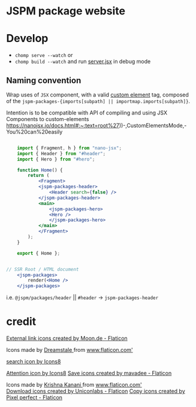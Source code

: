 # JSPM package website

# Develop
- `chomp serve --watch` or
- `chomp build --watch` and run [server.jsx](./server.jsx) in debug mode 

## Naming convention

Wrap uses of `JSX` component, with a valid [custom element](https://html.spec.whatwg.org/multipage/custom-elements.html#valid-custom-element-name) tag, composed of the `jspm-packages-{imports[subpath] || importmap.imports[subpath]}`.

Intention is to be compatible with API of compiling and using JSX Components to custom-elements
https://nanojsx.io/docs.html#:~:text=root%27))-,CustomElementsMode,-You%20can%20easily

```jsx

    import { Fragment, h } from "nano-jsx";
    import { Header } from "#header";
    import { Hero } from "#hero";

    function Home() {
        return (
            <Fragment>
            <jspm-packages-header>
                <Header search={false} />
            </jspm-packages-header>
            <main>
                <jspm-packages-hero>
                <Hero />
                </jspm-packages-hero>
            </main>
            </Fragment>
        );
    }

    export { Home };


// SSR Root / HTML document 
    <jspm-packages>
        render(<Home />
    </jspm-packages>
```
i.e. `@jspm/packages/header` || `#header` -> `jspm-packages-header`
# credit

<a href="https://www.flaticon.com/free-icons/external-link" title="external link icons">External link icons created by Moon.de - Flaticon</a>

<div> Icons made by <a href="https://www.flaticon.com/authors/dreamstale" title="Dreamstale"> Dreamstale </a> from <a href="https://www.flaticon.com/" title="Flaticon">www.flaticon.com'</a></div>

<a target="_blank" href="https://icons8.com/icon/MDa4sU5BjhXS/search">search icon by Icons8</a>

<a href="https://icons8.com/icon/VXAuXEQhsYSM/attention">Attention icon by Icons8</a>
<a href="https://www.flaticon.com/free-icons/save" title="save icons">Save icons created by mavadee - Flaticon</a>
<div> Icons made by <a href="https://www.flaticon.com/authors/krishna-kanani" title="Krishna Kanani"> Krishna Kanani </a> from <a href="https://www.flaticon.com/" title="Flaticon">www.flaticon.com'</a></div>
<a href="https://www.flaticon.com/free-icons/download" title="download icons">Download icons created by Uniconlabs - Flaticon</a>
<a href="https://www.flaticon.com/free-icons/copy" title="copy icons">Copy icons created by Pixel perfect - Flaticon</a>